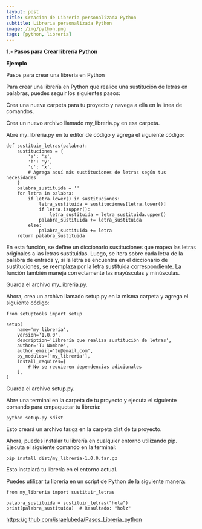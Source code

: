 ```yaml
---
layout: post
title: Creacion de Libreria personalizada Python
subtitle: Libreria personalizada Python
image: /img/python.png
tags: [python, libreria]
---
```



**1.- Pasos para Crear librería Python**

**Ejemplo**

Pasos para crear una libreria en Python

Para crear una librería en Python que realice una sustitución de letras en palabras, puedes seguir los siguientes pasos:

Crea una nueva carpeta para tu proyecto y navega a ella en la línea de comandos.

Crea un nuevo archivo llamado my_libreria.py en esa carpeta.

Abre my_libreria.py en tu editor de código y agrega el siguiente código:

~~~
def sustituir_letras(palabra):
    sustituciones = {
        'a': 'z',
        'b': 'y',
        'c': 'x',
        # Agrega aquí más sustituciones de letras según tus necesidades
    }
    palabra_sustituida = ''
    for letra in palabra:
        if letra.lower() in sustituciones:
            letra_sustituida = sustituciones[letra.lower()]
            if letra.isupper():
                letra_sustituida = letra_sustituida.upper()
            palabra_sustituida += letra_sustituida
        else:
            palabra_sustituida += letra
    return palabra_sustituida
~~~

En esta función, se define un diccionario sustituciones que mapea las letras originales a las letras sustituidas. Luego, se itera sobre cada letra de la palabra de entrada y, si la letra se encuentra en el diccionario de sustituciones, se reemplaza por la letra sustituida correspondiente. La función también maneja correctamente las mayúsculas y minúsculas.

Guarda el archivo my_libreria.py.

Ahora, crea un archivo llamado setup.py en la misma carpeta y agrega el siguiente código:
~~~
from setuptools import setup

setup(
    name='my_libreria',
    version='1.0.0',
    description='Librería que realiza sustitución de letras',
    author='Tu Nombre',
    author_email='tu@email.com',
    py_modules=['my_libreria'],
    install_requires=[
        # No se requieren dependencias adicionales
    ],
)
~~~
Guarda el archivo setup.py.

Abre una terminal en la carpeta de tu proyecto y ejecuta el siguiente comando para empaquetar tu librería:

~~~
python setup.py sdist

~~~

Esto creará un archivo tar.gz en la carpeta dist de tu proyecto.

Ahora, puedes instalar tu librería en cualquier entorno utilizando pip. Ejecuta el siguiente comando en la terminal:

~~~
pip install dist/my_libreria-1.0.0.tar.gz

~~~

Esto instalará tu librería en el entorno actual.

Puedes utilizar tu librería en un script de Python de la siguiente manera:

~~~
from my_libreria import sustituir_letras

palabra_sustituida = sustituir_letras("hola")
print(palabra_sustituida)  # Resultado: "holz"

~~~

https://github.com/israelubeda/Pasos_Libreria_python






